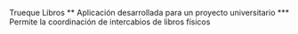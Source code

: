 Trueque Libros
** Aplicación desarrollada para un proyecto universitario
*** Permite la coordinación de intercabios de libros físicos